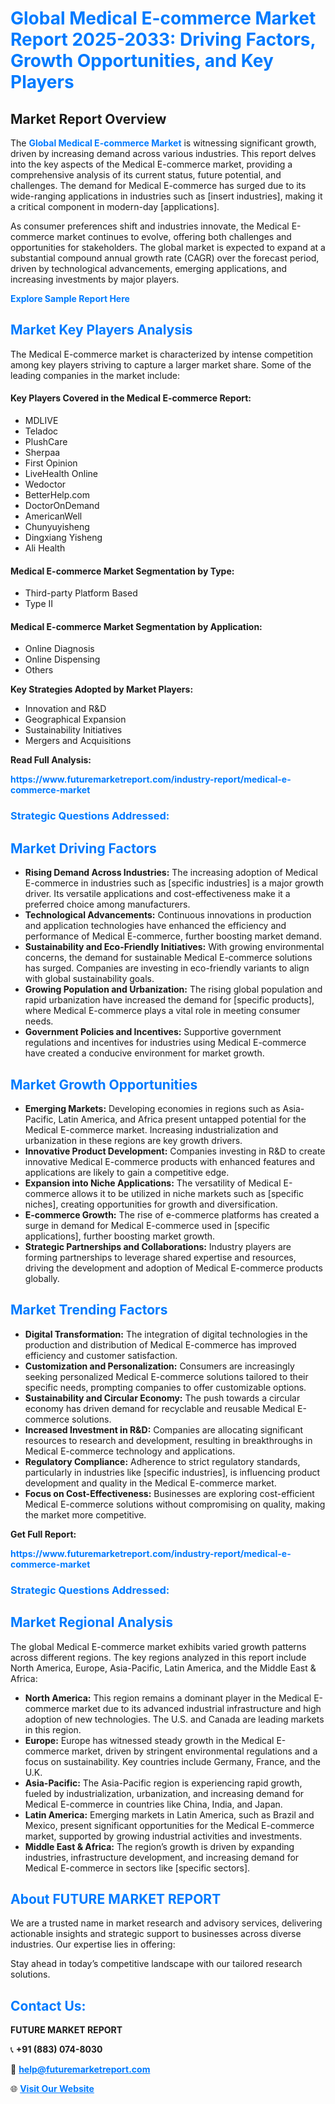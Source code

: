 <h1 style="color: #007BFF;">Global Medical E-commerce Market Report 2025-2033: Driving Factors, Growth Opportunities, and Key Players</h1>

<section id="overview">
<h2>Market Report Overview</h2>
<p>The <a href="https://www.futuremarketreport.com/industry-report/medical-e-commerce-market" style="color: #007BFF; text-decoration: none;"><strong>Global Medical E-commerce Market</strong></a> is witnessing significant growth, driven by increasing demand across various industries. This report delves into the key aspects of the Medical E-commerce market, providing a comprehensive analysis of its current status, future potential, and challenges. The demand for Medical E-commerce has surged due to its wide-ranging applications in industries such as [insert industries], making it a critical component in modern-day [applications].</p>
<p>As consumer preferences shift and industries innovate, the Medical E-commerce market continues to evolve, offering both challenges and opportunities for stakeholders. The global market is expected to expand at a substantial compound annual growth rate (CAGR) over the forecast period, driven by technological advancements, emerging applications, and increasing investments by major players.</p>
</section>

<section id="overview">
<p><a href="https://www.futuremarketreport.com/request-sample/reportId=79057" style="color: #007BFF; text-decoration: none;"><strong>Explore Sample Report Here</strong></a></p>
</section>

<section id="key-players">
<h2 style="color: #007BFF;">Market Key Players Analysis</h2>
<p>The Medical E-commerce market is characterized by intense competition among key players striving to capture a larger market share. Some of the leading companies in the market include:</p>
<h4>Key Players Covered in the Medical E-commerce Report:</h4>
<ul><li>MDLIVE</li><li>Teladoc</li><li>PlushCare</li><li>Sherpaa</li><li>First Opinion</li><li>LiveHealth Online</li><li>Wedoctor</li><li>BetterHelp.com</li><li>DoctorOnDemand</li><li>AmericanWell</li><li>Chunyuyisheng</li><li>Dingxiang Yisheng</li><li>Ali Health</li></ul>
<h4>Medical E-commerce Market Segmentation by Type:</h4>
<ul><li>Third-party Platform Based</li><li>Type II</li></ul>

<h4>Medical E-commerce Market Segmentation by Application:</h4>
<ul><li>Online Diagnosis</li><li>Online Dispensing</li><li>Others</li></ul>
<p><strong>Key Strategies Adopted by Market Players:</strong></p>
<ul>
<li>Innovation and R&D</li>
<li>Geographical Expansion</li>
<li>Sustainability Initiatives</li>
<li>Mergers and Acquisitions</li>
</ul>
</section>

<section>
<p><strong>Read Full Analysis: </strong></p><a href="https://www.futuremarketreport.com/industry-report/medical-e-commerce-market" style="color: #007BFF; text-decoration: none;"><strong>https://www.futuremarketreport.com/industry-report/medical-e-commerce-market</strong></a>
<h3 style="color: #007BFF;">Strategic Questions Addressed:</h3>
</section>

<section id="driving-factors">
<h2 style="color: #007BFF;">Market Driving Factors</h2>
<ul>
<li><strong>Rising Demand Across Industries:</strong> The increasing adoption of Medical E-commerce in industries such as [specific industries] is a major growth driver. Its versatile applications and cost-effectiveness make it a preferred choice among manufacturers.</li>
<li><strong>Technological Advancements:</strong> Continuous innovations in production and application technologies have enhanced the efficiency and performance of Medical E-commerce, further boosting market demand.</li>
<li><strong>Sustainability and Eco-Friendly Initiatives:</strong> With growing environmental concerns, the demand for sustainable Medical E-commerce solutions has surged. Companies are investing in eco-friendly variants to align with global sustainability goals.</li>
<li><strong>Growing Population and Urbanization:</strong> The rising global population and rapid urbanization have increased the demand for [specific products], where Medical E-commerce plays a vital role in meeting consumer needs.</li>
<li><strong>Government Policies and Incentives:</strong> Supportive government regulations and incentives for industries using Medical E-commerce have created a conducive environment for market growth.</li>
</ul>
</section>

<section id="growth-opportunities">
<h2 style="color: #007BFF;">Market Growth Opportunities</h2>
<ul>
<li><strong>Emerging Markets:</strong> Developing economies in regions such as Asia-Pacific, Latin America, and Africa present untapped potential for the Medical E-commerce market. Increasing industrialization and urbanization in these regions are key growth drivers.</li>
<li><strong>Innovative Product Development:</strong> Companies investing in R&D to create innovative Medical E-commerce products with enhanced features and applications are likely to gain a competitive edge.</li>
<li><strong>Expansion into Niche Applications:</strong> The versatility of Medical E-commerce allows it to be utilized in niche markets such as [specific niches], creating opportunities for growth and diversification.</li>
<li><strong>E-commerce Growth:</strong> The rise of e-commerce platforms has created a surge in demand for Medical E-commerce used in [specific applications], further boosting market growth.</li>
<li><strong>Strategic Partnerships and Collaborations:</strong> Industry players are forming partnerships to leverage shared expertise and resources, driving the development and adoption of Medical E-commerce products globally.</li>
</ul>
</section>

<section id="trending-factors">
<h2 style="color: #007BFF;">Market Trending Factors</h2>
<ul>
<li><strong>Digital Transformation:</strong> The integration of digital technologies in the production and distribution of Medical E-commerce has improved efficiency and customer satisfaction.</li>
<li><strong>Customization and Personalization:</strong> Consumers are increasingly seeking personalized Medical E-commerce solutions tailored to their specific needs, prompting companies to offer customizable options.</li>
<li><strong>Sustainability and Circular Economy:</strong> The push towards a circular economy has driven demand for recyclable and reusable Medical E-commerce solutions.</li>
<li><strong>Increased Investment in R&D:</strong> Companies are allocating significant resources to research and development, resulting in breakthroughs in Medical E-commerce technology and applications.</li>
<li><strong>Regulatory Compliance:</strong> Adherence to strict regulatory standards, particularly in industries like [specific industries], is influencing product development and quality in the Medical E-commerce market.</li>
<li><strong>Focus on Cost-Effectiveness:</strong> Businesses are exploring cost-efficient Medical E-commerce solutions without compromising on quality, making the market more competitive.</li>
</ul>
</section>

<section>
<p><strong>Get Full Report: </strong></p><a href="https://www.futuremarketreport.com/industry-report/medical-e-commerce-market" style="color: #007BFF; text-decoration: none;"><strong>https://www.futuremarketreport.com/industry-report/medical-e-commerce-market</strong></a>
<h3 style="color: #007BFF;">Strategic Questions Addressed:</h3>
</section>


<section id="regional-analysis">
<h2 style="color: #007BFF;">Market Regional Analysis</h2>
<p>The global Medical E-commerce market exhibits varied growth patterns across different regions. The key regions analyzed in this report include North America, Europe, Asia-Pacific, Latin America, and the Middle East & Africa:</p>
<ul>
<li><strong>North America:</strong> This region remains a dominant player in the Medical E-commerce market due to its advanced industrial infrastructure and high adoption of new technologies. The U.S. and Canada are leading markets in this region.</li>
<li><strong>Europe:</strong> Europe has witnessed steady growth in the Medical E-commerce market, driven by stringent environmental regulations and a focus on sustainability. Key countries include Germany, France, and the U.K.</li>
<li><strong>Asia-Pacific:</strong> The Asia-Pacific region is experiencing rapid growth, fueled by industrialization, urbanization, and increasing demand for Medical E-commerce in countries like China, India, and Japan.</li>
<li><strong>Latin America:</strong> Emerging markets in Latin America, such as Brazil and Mexico, present significant opportunities for the Medical E-commerce market, supported by growing industrial activities and investments.</li>
<li><strong>Middle East & Africa:</strong> The region’s growth is driven by expanding industries, infrastructure development, and increasing demand for Medical E-commerce in sectors like [specific sectors].</li>
</ul>
</section>

<footer>
<h2 style="color: #007BFF;">About FUTURE MARKET REPORT</h2>
<p>We are a trusted name in market research and advisory services, delivering actionable insights and strategic support to businesses across diverse industries. Our expertise lies in offering:</p>

<p>Stay ahead in today’s competitive landscape with our tailored research solutions.</p>

<h2 style="color: #007BFF;">Contact Us:</h2>
<p><strong>FUTURE MARKET REPORT</strong></p>
<p>📞 <strong>+91 (883) 074-8030</strong></p>
<p>📧 <strong><a href="mailto:help@futuremarketreport.com" style="color: #007BFF;">help@futuremarketreport.com</a></strong></p>
<p>🌐 <strong><a href="https://www.futuremarketreport.com/" style="color: #007BFF;">Visit Our Website</a></strong></p>
</footer>